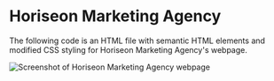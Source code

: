 # Horiseon Marketing Agency

The following code is an HTML file with semantic HTML elements and modified CSS styling for Horiseon Marketing Agency's webpage.

![Screenshot of Horiseon Marketing Agency webpage](./assets/images/Screen%20Shot%202022-09-26%20at%2012.05.21%20PM.png)